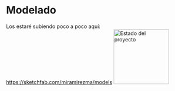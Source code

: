 # Modelado
Los estaré subiendo poco a poco aquí: https://sketchfab.com/miramirezma/models    <img alt="Estado del proyecto" src="https://img.shields.io/badge/Estado-En%10proceso-green" style="width: 150px;">

